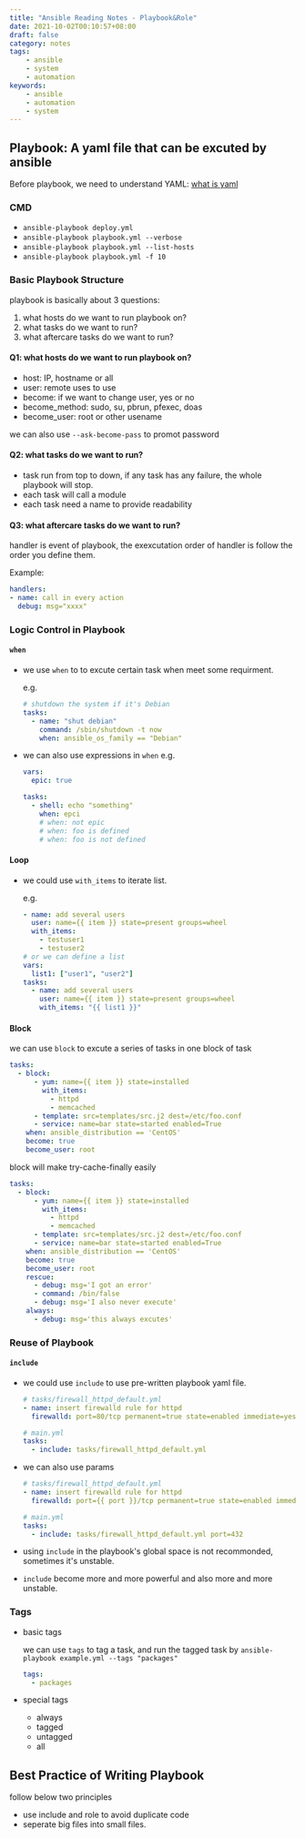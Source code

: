 ```yaml
---
title: "Ansible Reading Notes - Playbook&Role"
date: 2021-10-02T00:10:57+08:00
draft: false
category: notes
tags:
    - ansible
    - system
    - automation
keywords:
    - ansible
    - automation
    - system
---
```


## Playbook: A yaml file that can be excuted by ansible
Before playbook, we need to understand YAML: [what is yaml](https://www.redhat.com/en/topics/automation/what-is-yaml)

### CMD
- ```ansible-playbook deploy.yml```
- ```ansible-playbook playbook.yml --verbose```
- ```ansible-playbook playbook.yml --list-hosts```
- ```ansible-playbook playbook.yml -f 10```

### Basic Playbook Structure
playbook is basically about 3 questions:
1. what hosts do we want to run playbook on?
2. what tasks do we want to run?
3. what aftercare tasks do we want to run?

#### Q1: what hosts do we want to run playbook on?
- host: IP, hostname or all
- user: remote uses to use
- become: if we want to change user, yes or no
- become_method: sudo, su, pbrun, pfexec, doas
- become_user: root or other usename

we can also use `--ask-become-pass` to promot password

#### Q2: what tasks do we want to run?
- task run from top to down, if any task has any failure, the whole playbook will stop.
- each task will call a module
- each task need a name to provide readability

#### Q3: what aftercare tasks do we want to run?
handler is event of playbook, the exexcutation order of handler is follow the order you define them.

Example:
```yaml
handlers:
- name: call in every action
  debug: msg="xxxx"
```




### Logic Control in Playbook

#### `when`

- we use `when` to to excute certain task when meet some requirment.

  e.g.
  ```yaml
  # shutdown the system if it's Debian
  tasks:
    - name: "shut debian"
      command: /sbin/shutdown -t now
      when: ansible_os_family == "Debian"
  ```
- we can also use expressions in `when`
  e.g.
  ```yaml
  vars:
    epic: true
  
  tasks:
    - shell: echo "something"
      when: epci
      # when: not epic
      # when: foo is defined
      # when: foo is not defined

  ```

#### Loop

- we could use `with_items` to iterate list.

  e.g.
  ```yaml
  - name: add several users
    user: name={{ item }} state=present groups=wheel
    with_items:
      - testuser1
      - testuser2
  # or we can define a list
  vars:
    list1: ["user1", "user2"]
  tasks:
    - name: add several users
      user: name={{ item }} state=present groups=wheel
      with_items: "{{ list1 }}"
  ```

#### Block

we can use `block` to excute a series of tasks in one block of task
```yaml
tasks:
  - block:
      - yum: name={{ item }} state=installed
        with_items:
          - httpd
          - memcached
      - template: src=templates/src.j2 dest=/etc/foo.conf
      - service: name=bar state=started enabled=True
    when: ansible_distribution == 'CentOS'
    become: true
    become_user: root
```

block will make try-cache-finally easily
```yaml
tasks:
  - block:
      - yum: name={{ item }} state=installed
        with_items:
          - httpd
          - memcached
      - template: src=templates/src.j2 dest=/etc/foo.conf
      - service: name=bar state=started enabled=True
    when: ansible_distribution == 'CentOS'
    become: true
    become_user: root
    rescue: 
      - debug: msg='I got an error'
      - command: /bin/false
      - debug: msg='I also never execute'
    always:
      - debug: msg='this always excutes'
```

### Reuse of Playbook

#### `include`

- we could use `include` to use pre-written playbook yaml file.

  ```yaml
  # tasks/firewall_httpd_default.yml
  - name: insert firewalld rule for httpd
    firewalld: port=80/tcp permanent=true state=enabled immediate=yes

  # main.yml
  tasks:
    - include: tasks/firewall_httpd_default.yml
  ```
- we can also use params
  ```yaml
  # tasks/firewall_httpd_default.yml
  - name: insert firewalld rule for httpd
    firewalld: port={{ port }}/tcp permanent=true state=enabled immediate=yes

  # main.yml
  tasks:
    - include: tasks/firewall_httpd_default.yml port=432
  ```
- using `include` in the playbook's global space is not recommonded, sometimes it's unstable.

- `include` become more and more powerful and also more and more unstable.

### Tags

- basic tags

  we can use `tags` to tag a task,   and run the tagged task by `ansible-playbook example.yml --tags "packages"`
  ```yaml
  tags:
    - packages
  ```

- special tags
  - always
  - tagged
  - untagged
  - all

## Best Practice of Writing Playbook
follow below two principles
- use include and role to avoid duplicate code
- seperate big files into small files.


